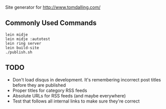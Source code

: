 Site generator for http://www.tomdalling.com/

Commonly Used Commands
----------------------

    lein midje
    lein midje :autotest
    lein ring server
    lein build-site
    ./publish.sh

TODO
----

 - Don't load disqus in development. It's remembering incorrect post titles
   before they are published
 - Proper titles for category RSS feeds
 - Absolute URLs for RSS feeds (and maybe everywhere)
 - Test that follows all internal links to make sure they're correct

